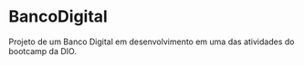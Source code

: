 # BancoDigital

Projeto de um Banco Digital em desenvolvimento em uma das atividades do bootcamp da DIO. 
